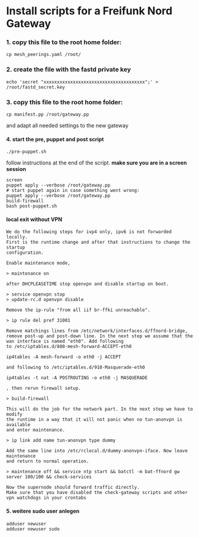# Install scripts for a Freifunk Nord Gateway


### 1. copy this file to the root home folder:

    cp mesh_peerings.yaml /root/

### 2. create the file with the fastd private key

    echo 'secret "xxxxxxxxxxxxxxxxxxxxxxxxxxxxxxxxxxxxxx";' > /root/fastd_secret.key

### 3. copy this file to the root home folder:

    cp manifest.pp /root/gateway.pp
and adapt all needed settings to the new gateway

#### 4. start the pre, puppet and post script

    ./pre-puppet.sh

follow instructions at the end of the script. **make sure you are in a screen session**

    screen
    puppet apply --verbose /root/gateway.pp
    # start puppet again in case something went wrong:
    puppet apply --verbose /root/gateway.pp
    build-firewall
    bash post-puppet.sh

#### local exit without VPN

    We do the following steps for ivp4 only, ipv6 is not forwarded locally.
    First is the runtime change and after that instructions to change the startup
    configuration.

    Enable maintenance mode,

    > maintenance on
    
    after DHCPLEASETIME stop openvpn and disable startup on boot.

    > service openvpn stop
    > update-rc.d openvpn disable 

    Remove the ip-rule "from all iif br-ffki unreachable".

    > ip rule del pref 31001

    Remove matchings lines from /etc/network/interfaces.d/ffnord-bridge,
    remove post-up and post-down line. In the next step we assume that the
    wan interface is named "eth0". Add following
    to /etc/iptables.d/800-mesh-forward-ACCEPT-eth0

    ip4tables -A mesh-forward -o eth0 -j ACCEPT

    and following to /etc/iptables.d/910-Masquerade-eth0
    
    ip4tables -t nat -A POSTROUTING -o eth0 -j MASQUERADE

    , then rerun firewall setup.

    > build-firewall

    This will do the job for the network part. In the next step we have to modify
    the runtime in a way that it will not panic when no tun-anonvpn is available
    and enter maintenance.

    > ip link add name tun-anonvpn type dummy

    Add the same line into /etc/rclocal.d/dummy-anonvpn-iface. Now leave maintenance
    and return to normal operation.

    > maintenance off && service ntp start && batctl -m bat-ffnord gw server 100/100 && check-services

    Now the supernode should forward traffic directly.
    Make sure that you have disabled the check-gateway scripts and other vpn watchdogs in your crontabs

#### 5. weitere sudo user anlegen

    adduser newuser
    adduser newuser sudo
